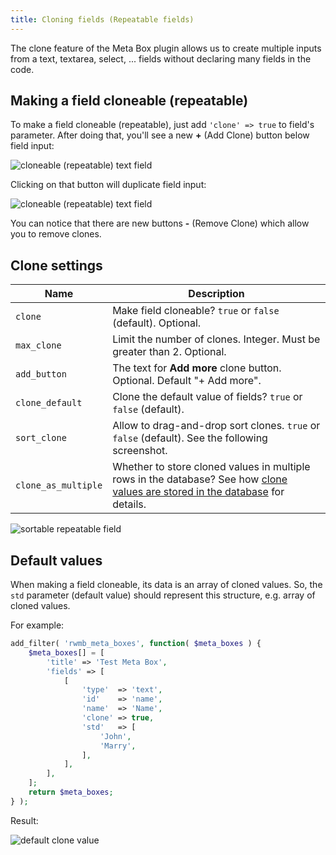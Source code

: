 ```yaml
---
title: Cloning fields (Repeatable fields)
---
```


The clone feature of the Meta Box plugin allows us to create multiple inputs from a text, textarea, select, ... fields without declaring many fields in the code.

## Making a field cloneable (repeatable)

To make a field cloneable (repeatable), just add `'clone' => true` to field's parameter. After doing that, you'll see a new **+** (Add Clone) button below field input:

![cloneable (repeatable) text field](https://i.imgur.com/p6a9Rqn.png)

Clicking on that button will duplicate field input:

![cloneable (repeatable) text field](https://i.imgur.com/PV86AgP.png)

You can notice that there are new buttons **-** (Remove Clone) which allow you to remove clones.

## Clone settings

Name|Description
---|---
`clone`|Make field cloneable? `true` or `false` (default). Optional.
`max_clone`|Limit the number of clones. Integer. Must be greater than 2. Optional.
`add_button`|The text for **Add more** clone button. Optional. Default "+ Add more".
`clone_default`|Clone the default value of fields? `true` or `false` (default).
`sort_clone`|Allow to drag-and-drop sort clones. `true` or `false` (default). See the following screenshot.
`clone_as_multiple`| Whether to store cloned values in multiple rows in the database? See how [clone values are stored in the database](/database/) for details.

![sortable repeatable field](https://i.imgur.com/nNzWQgO.png)

## Default values

When making a field cloneable, its data is an array of cloned values. So, the `std` parameter (default value) should represent this structure, e.g. array of cloned values.

For example:

```php
add_filter( 'rwmb_meta_boxes', function( $meta_boxes ) {
	$meta_boxes[] = [
		'title' => 'Test Meta Box',
		'fields' => [
			[
				'type'  => 'text',
				'id'    => 'name',
				'name'  => 'Name',
				'clone' => true,
				'std'   => [
					'John',
					'Marry',
				],
			],
		],
	];
	return $meta_boxes;
} );
```

Result:

![default clone value](https://i.imgur.com/JwMMGKM.png)
